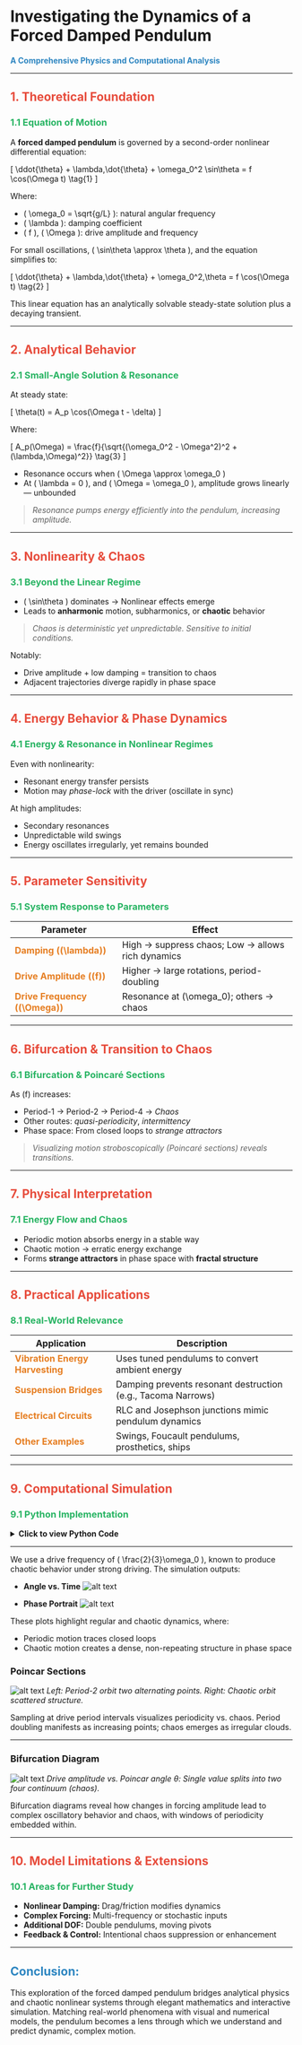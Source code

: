 
# **Investigating the Dynamics of a Forced Damped Pendulum**  
**<span style="color:#2E86C1">A Comprehensive Physics and Computational Analysis</span>**

---

## **<span style="color:#E74C3C">1. Theoretical Foundation</span>**

### **<span style="color:#28B463">1.1 Equation of Motion</span>**

A **forced damped pendulum** is governed by a second-order nonlinear differential equation:

\[ \ddot{\theta} + \lambda\,\dot{\theta} + \omega_0^2 \sin\theta = f \cos(\Omega t) \tag{1} \]

Where:
- \( \omega_0 = \sqrt{g/L} \): natural angular frequency  
- \( \lambda \): damping coefficient  
- \( f \), \( \Omega \): drive amplitude and frequency  

For small oscillations, \( \sin\theta \approx \theta \), and the equation simplifies to:

\[ \ddot{\theta} + \lambda\,\dot{\theta} + \omega_0^2\,\theta = f \cos(\Omega t) \tag{2} \]

This linear equation has an analytically solvable steady-state solution plus a decaying transient.

---

## **<span style="color:#E74C3C">2. Analytical Behavior</span>**

### **<span style="color:#28B463">2.1 Small-Angle Solution & Resonance</span>**

At steady state:

\[ \theta(t) = A_p \cos(\Omega t - \delta) \]

Where:

\[ A_p(\Omega) = \frac{f}{\sqrt{(\omega_0^2 - \Omega^2)^2 + (\lambda\,\Omega)^2}} \tag{3} \]

- Resonance occurs when \( \Omega \approx \omega_0 \)  
- At \( \lambda = 0 \), and \( \Omega = \omega_0 \), amplitude grows linearly — unbounded

> *Resonance pumps energy efficiently into the pendulum, increasing amplitude.*

---

## **<span style="color:#E74C3C">3. Nonlinearity & Chaos</span>**

### **<span style="color:#28B463">3.1 Beyond the Linear Regime</span>**

- \( \sin\theta \) dominates → Nonlinear effects emerge  
- Leads to **anharmonic** motion, subharmonics, or **chaotic** behavior  

> *Chaos is deterministic yet unpredictable. Sensitive to initial conditions.*

Notably:
- Drive amplitude + low damping = transition to chaos  
- Adjacent trajectories diverge rapidly in phase space

---

## **<span style="color:#E74C3C">4. Energy Behavior & Phase Dynamics</span>**

### **<span style="color:#28B463">4.1 Energy & Resonance in Nonlinear Regimes</span>**

Even with nonlinearity:
- Resonant energy transfer persists  
- Motion may *phase-lock* with the driver (oscillate in sync)  

At high amplitudes:
- Secondary resonances  
- Unpredictable wild swings  
- Energy oscillates irregularly, yet remains bounded  

---

## **<span style="color:#E74C3C">5. Parameter Sensitivity</span>**

### **<span style="color:#28B463">5.1 System Response to Parameters</span>**

| Parameter | Effect |
|----------|--------|
| **<span style="color:#E67E22">Damping (\(\lambda\))</span>** | High → suppress chaos; Low → allows rich dynamics |
| **<span style="color:#E67E22">Drive Amplitude (\(f\))</span>** | Higher → large rotations, period-doubling |
| **<span style="color:#E67E22">Drive Frequency (\(\Omega\))</span>** | Resonance at \(\omega_0\); others → chaos |

---

## **<span style="color:#E74C3C">6. Bifurcation & Transition to Chaos</span>**

### **<span style="color:#28B463">6.1 Bifurcation & Poincaré Sections</span>**

As \(f\) increases:
- Period-1 → Period-2 → Period-4 → *Chaos*  
- Other routes: *quasi-periodicity*, *intermittency*  
- Phase space: From closed loops to *strange attractors*  

> *Visualizing motion stroboscopically (Poincaré sections) reveals transitions.*

---

## **<span style="color:#E74C3C">7. Physical Interpretation</span>**

### **<span style="color:#28B463">7.1 Energy Flow and Chaos</span>**

- Periodic motion absorbs energy in a stable way  
- Chaotic motion → erratic energy exchange  
- Forms **strange attractors** in phase space with **fractal structure**

---

## **<span style="color:#E74C3C">8. Practical Applications</span>**

### **<span style="color:#28B463">8.1 Real-World Relevance</span>**

| Application | Description |
|------------|-------------|
| **<span style="color:#E67E22">Vibration Energy Harvesting</span>** | Uses tuned pendulums to convert ambient energy |
| **<span style="color:#E67E22">Suspension Bridges</span>** | Damping prevents resonant destruction (e.g., Tacoma Narrows) |
| **<span style="color:#E67E22">Electrical Circuits</span>** | RLC and Josephson junctions mimic pendulum dynamics |
| **<span style="color:#E67E22">Other Examples</span>** | Swings, Foucault pendulums, prosthetics, ships |

---

## **<span style="color:#E74C3C">9. Computational Simulation</span>**

### **<span style="color:#28B463">9.1 Python Implementation</span>**

<details><summary><strong>Click to view Python Code</strong></summary>

```python
import numpy as np
from math import sin, cos
from scipy.integrate import solve_ivp
import matplotlib.pyplot as plt

# Parameters
g = 9.81
L = 1.0
omega0 = np.sqrt(g/L)
lambda_damp = 0.5
drive_amp = 1.2
drive_freq = 2/3 * omega0

def pendulum_ode(t, y):
    theta, omega = y
    return [omega, -lambda_damp*omega - (omega0**2)*sin(theta) + drive_amp*cos(drive_freq*t)]

t_span = (0, 100)
y0 = [0.1, 0.0]
sol = solve_ivp(pendulum_ode, t_span, y0, max_step=0.01, dense_output=True)

t = sol.t
theta = sol.y[0]
omega = sol.y[1]

# Plot angle vs time
plt.figure()
plt.plot(t, theta)
plt.title("Pendulum angle over time")
plt.xlabel("Time t (s)")
plt.ylabel("Angle θ (rad)")
plt.show()

# Plot phase portrait
plt.figure()
plt.plot(theta, omega, '.')
plt.title("Phase portrait")
plt.xlabel("Angle θ (rad)")
plt.ylabel("Angular velocity ω (rad/s)")
plt.show()
```

</details>

---

We use a drive frequency of \( \frac{2}{3}\omega_0 \), known to produce chaotic behavior under strong driving. The simulation outputs:

- **Angle vs. Time**
  ![alt text](pendulum_angle_time.png)

- **Phase Portrait**
  ![alt text](phase_portrait.png)

These plots highlight regular and chaotic dynamics, where:
- Periodic motion traces closed loops
- Chaotic motion creates a dense, non-repeating structure in phase space

### Poincar Sections

![alt text](20aa412d-885a-4fb1-94f5-2c6519e59ed9.png)
*Left: Period-2 orbit two alternating points. Right: Chaotic orbit scattered structure.*

Sampling at drive period intervals visualizes periodicity vs. chaos. Period doubling manifests as increasing points; chaos emerges as irregular clouds.

---

###  Bifurcation Diagram

![alt text](42cb4966-0959-43ef-b696-4f690fac1547.png)
*Drive amplitude vs. Poincar angle θ: Single value splits into two four continuum (chaos).* 

Bifurcation diagrams reveal how changes in forcing amplitude lead to complex oscillatory behavior and chaos, with windows of periodicity embedded within.

---


## **<span style="color:#E74C3C">10. Model Limitations & Extensions</span>**

### **<span style="color:#28B463">10.1 Areas for Further Study</span>**

- **Nonlinear Damping:** Drag/friction modifies dynamics  
- **Complex Forcing:** Multi-frequency or stochastic inputs  
- **Additional DOF:** Double pendulums, moving pivots  
- **Feedback & Control:** Intentional chaos suppression or enhancement

---

## **<span style="color:#2E86C1">Conclusion:</span>**

This exploration of the forced damped pendulum bridges analytical physics and chaotic nonlinear systems through elegant mathematics and interactive simulation. Matching real-world phenomena with visual and numerical models, the pendulum becomes a lens through which we understand and predict dynamic, complex motion.
